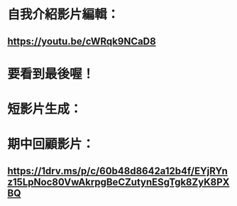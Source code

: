 # 自我介紹影片編輯：
## https://youtu.be/cWRqk9NCaD8
# 要看到最後喔！


# 短影片生成：
## 



# 期中回顧影片：
## https://1drv.ms/p/c/60b48d8642a12b4f/EYjRYnz15LpNoc80VwAkrpgBeCZutynESgTgk8ZyK8PXBQ

